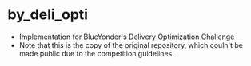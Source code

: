# by_deli_opti
- Implementation for BlueYonder's Delivery Optimization Challenge
- Note that this is the copy of the original repository, which couln't be made public due to the competition guidelines.

